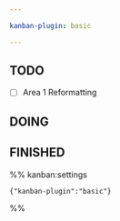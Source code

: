 ```yaml
---

kanban-plugin: basic

---
```


## TODO

- [ ] Area 1 Reformatting


## DOING



## FINISHED





%% kanban:settings
```
{"kanban-plugin":"basic"}
```
%%